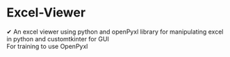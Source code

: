 # Excel-Viewer
✔ An excel viewer using python and openPyxl library for manipulating excel in python and customtkinter for GUI                                    
For training to use OpenPyxl 
